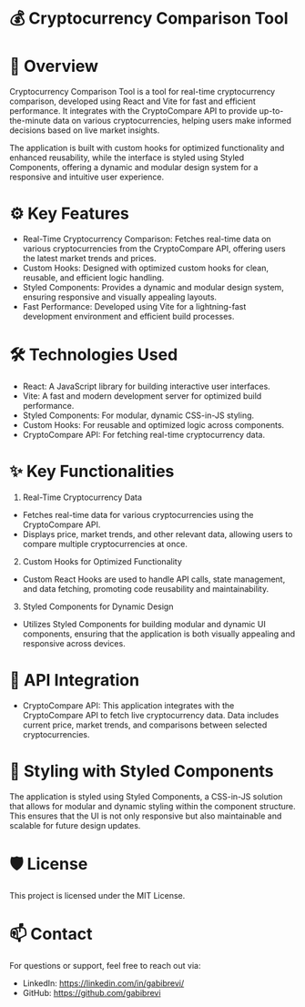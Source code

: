 # 💰 Cryptocurrency Comparison Tool

# 🚀 Overview
Cryptocurrency Comparison Tool is a tool for real-time cryptocurrency comparison, developed using React and Vite for fast and efficient performance. It integrates with the CryptoCompare API to provide up-to-the-minute data on various cryptocurrencies, helping users make informed decisions based on live market insights.

The application is built with custom hooks for optimized functionality and enhanced reusability, while the interface is styled using Styled Components, offering a dynamic and modular design system for a responsive and intuitive user experience.

# ⚙️ Key Features
- Real-Time Cryptocurrency Comparison: Fetches real-time data on various cryptocurrencies from the CryptoCompare API, offering users the latest market trends and prices.
- Custom Hooks: Designed with optimized custom hooks for clean, reusable, and efficient logic handling.
- Styled Components: Provides a dynamic and modular design system, ensuring responsive and visually appealing layouts.
- Fast Performance: Developed using Vite for a lightning-fast development environment and efficient build processes.

# 🛠️ Technologies Used
- React: A JavaScript library for building interactive user interfaces.
- Vite: A fast and modern development server for optimized build performance.
- Styled Components: For modular, dynamic CSS-in-JS styling.
- Custom Hooks: For reusable and optimized logic across components.
- CryptoCompare API: For fetching real-time cryptocurrency data.

# ✨ Key Functionalities
1. Real-Time Cryptocurrency Data
  - Fetches real-time data for various cryptocurrencies using the CryptoCompare API.
  - Displays price, market trends, and other relevant data, allowing users to compare multiple cryptocurrencies at once.

2. Custom Hooks for Optimized Functionality
  - Custom React Hooks are used to handle API calls, state management, and data fetching, promoting code reusability and maintainability.

3. Styled Components for Dynamic Design
  - Utilizes Styled Components for building modular and dynamic UI components, ensuring that the application is both visually appealing and responsive across devices.

# 📡 API Integration
- CryptoCompare API: This application integrates with the CryptoCompare API to fetch live cryptocurrency data. Data includes current price, market trends, and comparisons between selected cryptocurrencies.

# 🎨 Styling with Styled Components
The application is styled using Styled Components, a CSS-in-JS solution that allows for modular and dynamic styling within the component structure. This ensures that the UI is not only responsive but also maintainable and scalable for future design updates.

# 🛡️ License
This project is licensed under the MIT License.

# 📫 Contact
For questions or support, feel free to reach out via:

- LinkedIn: https://linkedin.com/in/gabibrevi/
- GitHub: https://github.com/gabibrevi
